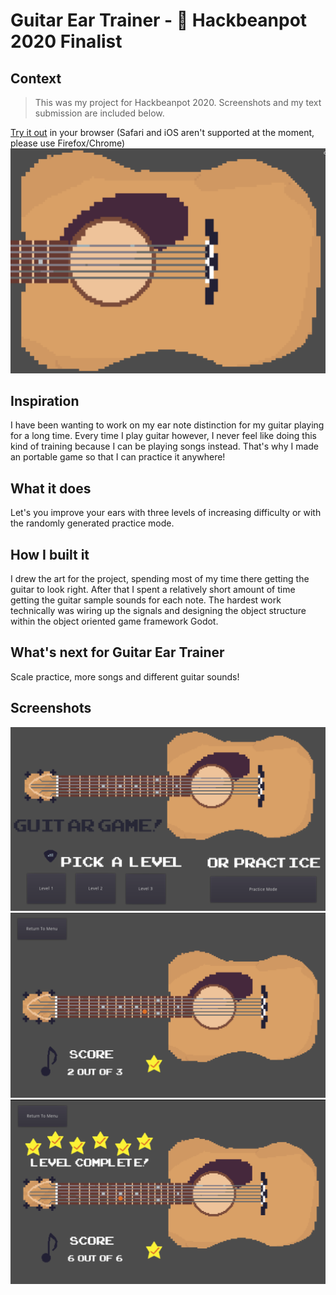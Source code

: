 # Guitar Ear Trainer - 🌱 Hackbeanpot 2020 Finalist

## Context
> This was my project for Hackbeanpot 2020. Screenshots and my text submission are included below.

[Try it out](http://guitar-game.s3-website-us-east-1.amazonaws.com/) in your browser (Safari and iOS aren't supported at the moment, please use Firefox/Chrome)
![Thumbnail](screenshots/guitarthumbnail.png)


## Inspiration
I have been wanting to work on my ear note distinction for my guitar playing for a long time. Every time I play guitar however, I never feel like doing this kind of training because I can be playing songs instead. That's why I made an portable game so that I can practice it anywhere!

## What it does
Let's you improve your ears with three levels of increasing difficulty or with the randomly generated practice mode.

## How I built it
I drew the art for the project, spending most of my time there getting the guitar to look right. After that I spent a relatively short amount of time getting the guitar sample sounds for each note. The hardest work technically was wiring up the signals and designing the object structure within the object oriented game framework Godot.

## What's next for Guitar Ear Trainer
Scale practice, more songs and different guitar sounds!

## Screenshots
![Main](screenshots/guitarGame.png)
![In-game](screenshots/guitarScreenshot.png)
![Success](screenshots/guitarSuccess.png)
